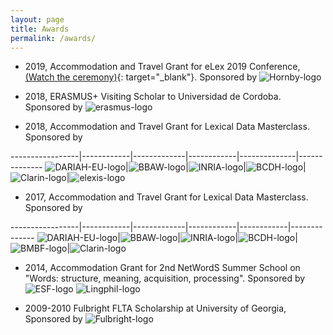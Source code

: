 ```yaml
---
layout: page
title: Awards
permalink: /awards/
---
```


- 2019, Accommodation and Travel Grant for eLex 2019 Conference, [(Watch the ceremony)](https://youtu.be/ZdNmxA-ar6s?t=500){: target="_blank"}. Sponsored by ![Hornby-logo]


- 2018, ERASMUS+ Visiting Scholar to Universidad de Cordoba. Sponsored by ![erasmus-logo]

- 2018, Accommodation and Travel Grant for Lexical Data Masterclass. Sponsored by

-----------------|------------|-------------|------------|--------------|--------------
![DARIAH-EU-logo]|![BBAW-logo]|![INRIA-logo]|![BCDH-logo]|![Clarin-logo]|![elexis-logo]

- 2017, Accommodation and Travel Grant for Lexical Data Masterclass. Sponsored by

-----------------|------------|-------------|------------|------------|--------------
![DARIAH-EU-logo]|![BBAW-logo]|![INRIA-logo]|![BCDH-logo]|![BMBF-logo]|![Clarin-logo]

- 2014, Accommodation Grant for 2nd NetWordS Summer School on "Words: structure, meaning, acquisition, processing". Sponsored by
![ESF-logo] ![Lingphil-logo]

- 2009-2010 Fulbright FLTA Scholarship at University of Georgia, Sponsored by ![Fulbright-logo]

[Hornby-logo]: ../pics/Hornby-logo.jpg "Hornby Educational Trust"
[Fulbright-logo]: ../pics/Fulbright-logo.png "Fulbright"
[INRIA-logo]: ../pics/INRIA-logo.png "INRIA"
[DARIAH-EU-logo]: ../pics/DARIAH-EU-logo.png "DARIAH-EU"
[Clarin-logo]: ../pics/Clarin-logo.jpg "Clarin"
[BMBF-logo]: ../pics/BMBF-logo.png "BMBF"
[BCDH-logo]: ../pics/BCDH-logo.png "BCDH"
[BBAW-logo]: ../pics/BBAW-logo.png "BBAW"
[elexis-logo]: ../pics/elexis-logo.png "elexis"
[erasmus-logo]: ../pics/erasmus-logo.png "ERASMUS+"
[ESF-logo]: ../pics/ESF-logo.jpeg "European Science Foundation"
[Lingphil-logo]: ../pics/Lingphil-logo.jpg "LingPhil"
